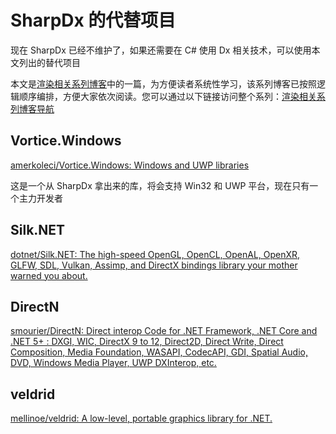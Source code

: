 # SharpDx 的代替项目

现在 SharpDx 已经不维护了，如果还需要在 C# 使用 Dx 相关技术，可以使用本文列出的替代项目

<!--more-->
<!-- CreateTime:2019/9/20 9:13:59 -->
<!-- csdn -->

本文是[渲染相关系列博客](https://blog.lindexi.com/post/WPF-%E4%BD%BF%E7%94%A8-SharpDx-%E6%B8%B2%E6%9F%93%E5%8D%9A%E5%AE%A2%E5%AF%BC%E8%88%AA.html )中的一篇，为方便读者系统性学习，该系列博客已按照逻辑顺序编排，方便大家依次阅读。您可以通过以下链接访问整个系列：[渲染相关系列博客导航](https://blog.lindexi.com/post/WPF-%E4%BD%BF%E7%94%A8-SharpDx-%E6%B8%B2%E6%9F%93%E5%8D%9A%E5%AE%A2%E5%AF%BC%E8%88%AA.html )

## Vortice.Windows

[amerkoleci/Vortice.Windows: Windows and UWP libraries](https://github.com/amerkoleci/Vortice.Windows )

这是一个从 SharpDx 拿出来的库，将会支持 Win32 和 UWP 平台，现在只有一个主力开发者

## Silk.NET

[dotnet/Silk.NET: The high-speed OpenGL, OpenCL, OpenAL, OpenXR, GLFW, SDL, Vulkan, Assimp, and DirectX bindings library your mother warned you about.](https://github.com/dotnet/Silk.NET )

## DirectN

[smourier/DirectN: Direct interop Code for .NET Framework, .NET Core and .NET 5+ : DXGI, WIC, DirectX 9 to 12, Direct2D, Direct Write, Direct Composition, Media Foundation, WASAPI, CodecAPI, GDI, Spatial Audio, DVD, Windows Media Player, UWP DXInterop, etc.](https://github.com/smourier/DirectN )

## veldrid

[mellinoe/veldrid: A low-level, portable graphics library for .NET.](https://github.com/mellinoe/veldrid )